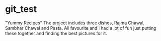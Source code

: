 # git_test

"Yummy Recipes"
The project includes three dishes, Rajma Chawal, Sambhar Chawal and Pasta. All favourite and I had a lot of fun just putting these together and finding the best pictures for it.
